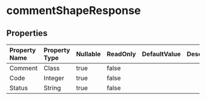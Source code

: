 # **commentShapeResponse**

 

## **Properties**

| Property Name | Property Type | Nullable |  ReadOnly | DefaultValue | Description | 
| :- | :- | :- |:- |  :- | :- |
|Comment|Class|true|false |  ||
|Code|Integer|true|false |  ||
|Status|String|true|false |  ||

